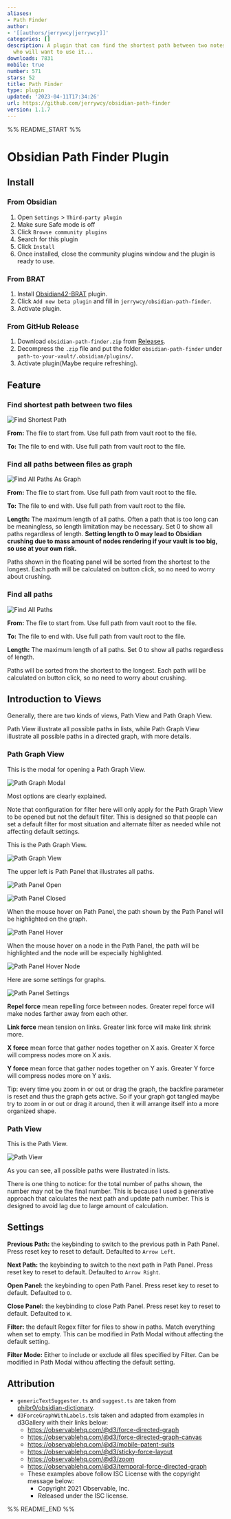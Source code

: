 ```yaml
---
aliases:
- Path Finder
author:
- '[[authors/jerrywcy|jerrywcy]]'
categories: []
description: A plugin that can find the shortest path between two notes. Not sure
  who will want to use it...
downloads: 7831
mobile: true
number: 571
stars: 52
title: Path Finder
type: plugin
updated: '2023-04-11T17:34:26'
url: https://github.com/jerrywcy/obsidian-path-finder
version: 1.1.7
---
```


%% README_START %%

# Obsidian Path Finder Plugin

## Install

### From Obsidian

1. Open `Settings` > `Third-party plugin`
2. Make sure Safe mode is off
3. Click `Browse community plugins`
4. Search for this plugin
5. Click `Install`
6. Once installed, close the community plugins window and the plugin is ready to use.

### From BRAT

1. Install [Obsidian42-BRAT](https://github.com/TfTHacker/obsidian42-brat) plugin.
2. Click `Add new beta plugin` and fill in `jerrywcy/obsidian-path-finder`.
3. Activate plugin.

### From GitHub Release

1. Download `obsidian-path-finder.zip` from [Releases](https://github.com/jerrywcy/obsidian-path-finder/releases).
2. Decompress the `.zip` file and put the folder `obsidian-path-finder` under `path-to-your-vault/.obsidian/plugins/`.
3. Activate plugin(Maybe require refreshing).

## Feature

### Find shortest path between two files

![Find Shortest Path](https://raw.githubusercontent.com/jerrywcy/obsidian-path-finder/HEAD/assets/find-shortest-path.gif)

**From:** The file to start from. Use full path from vault root to the file.

**To:** The file to end with. Use full path from vault root to the file.

### Find all paths between files as graph

![Find All Paths As Graph](https://raw.githubusercontent.com/jerrywcy/obsidian-path-finder/HEAD/assets/find-all-paths-as-graph.gif)

**From:** The file to start from. Use full path from vault root to the file.

**To:** The file to end with. Use full path from vault root to the file.

**Length:** The maximum length of all paths. Often a path that is too long can be meaningless, so length limitation may be necessary. Set 0 to show all paths regardless of length. **Setting length to 0 may lead to Obsidian crushing due to mass amount of nodes rendering if your vault is too big, so use at your own risk.**

Paths shown in the floating panel will be sorted from the shortest to the longest. Each path will be calculated on button click, so no need to worry about crushing.

### Find all paths

![Find All Paths](https://raw.githubusercontent.com/jerrywcy/obsidian-path-finder/HEAD/assets/find-all-paths.gif)

**From:** The file to start from. Use full path from vault root to the file.

**To:** The file to end with. Use full path from vault root to the file.

**Length:** The maximum length of all paths. Set 0 to show all paths regardless of length.

Paths will be sorted from the shortest to the longest. Each path will be calculated on button click, so no need to worry about crushing.

## Introduction to Views

Generally, there are two kinds of views, Path View and Path Graph View.

Path View illustrate all possible paths in lists, while Path Graph View illustrate all possible paths in a directed graph, with more details.

### Path Graph View

This is the modal for opening a Path Graph View.

![Path Graph Modal](https://raw.githubusercontent.com/jerrywcy/obsidian-path-finder/HEAD/assets/PathGraphModal.png)

Most options are clearly explained.

Note that configuration for filter here will only apply for the Path Graph View to be opened but not the default filter. This is designed so that people can set a default filter for most situation and alternate filter as needed while not affecting default settings.

This is the Path Graph View.

![Path Graph View](https://raw.githubusercontent.com/jerrywcy/obsidian-path-finder/HEAD/assets/PathGraphView.png)

The upper left is Path Panel that illustrates all paths.

![Path Panel Open](https://raw.githubusercontent.com/jerrywcy/obsidian-path-finder/HEAD/assets/PathPanelOpen.png)

![Path Panel Closed](https://raw.githubusercontent.com/jerrywcy/obsidian-path-finder/HEAD/assets/PathPanelClosed.png)

When the mouse hover on Path Panel, the path shown by the Path Panel will be highlighted on the graph.

![Path Panel Hover](https://raw.githubusercontent.com/jerrywcy/obsidian-path-finder/HEAD/assets/PathPanelHover.png)

When the mouse hover on a node in the Path Panel, the path will be highlighted and the node will be especially highlighted.

![Path Panel Hover Node](https://raw.githubusercontent.com/jerrywcy/obsidian-path-finder/HEAD/assets/PathPanelHoverNode.png)

Here are some settings for graphs.

![Path Panel Settings](https://raw.githubusercontent.com/jerrywcy/obsidian-path-finder/HEAD/assets/PathPanelSettings.png)

**Repel force** mean repelling force between nodes. Greater repel force will make nodes farther away from each other.

**Link force** mean tension on links. Greater link force will make link shrink more.

**X force** mean force that gather nodes together on X axis. Greater X force will compress nodes more on X axis.

**Y force** mean force that gather nodes together on Y axis. Greater Y force will compress nodes more on Y axis.

Tip: every time you zoom in or out or drag the graph, the backfire parameter is reset and thus the graph gets active. So if your graph got tangled maybe try to zoom in or out or drag it around, then it will arrange itself into a more organized shape.

### Path View

This is the Path View.

![Path View](https://raw.githubusercontent.com/jerrywcy/obsidian-path-finder/HEAD/assets/PathView.png)

As you can see, all possible paths were illustrated in lists.

There is one thing to notice: for the total number of paths shown, the number may not be the final number. This is because I used a generative approach that calculates the next path and update path number. This is designed to avoid lag due to large amount of calculation.

## Settings

**Previous Path:** the keybinding to switch to the previous path in Path Panel. Press reset key to reset to default. Defaulted to `Arrow Left`.

**Next Path:** the keybinding to switch to the next path in Path Panel. Press reset key to reset to default. Defaulted to `Arrow Right`.

**Open Panel:** the keybinding to open Path Panel. Press reset key to reset to default. Defaulted to `O`.

**Close Panel:** the keybinding to close Path Panel. Press reset key to reset to default. Defaulted to `W`.

**Filter:** the default Regex filter for files to show in paths. Match everything when set to empty. This can be modified in Path Modal without affecting the default setting.

**Filter Mode:** Either to include or exclude all files specified by Filter. Can be modified in Path Modal withou affecting the default setting.

## Attribution

-   `genericTextSuggester.ts` and `suggest.ts` are taken from [phibr0/obsidian-dictionary](https://github.com/phibr0/obsidian-dictionary).
-   `d3ForceGraphWithLabels.ts`is taken and adapted from examples in d3Gallery with their links below:
    -   https://observablehq.com/@d3/force-directed-graph
    -   https://observablehq.com/@d3/force-directed-graph-canvas
    -   https://observablehq.com/@d3/mobile-patent-suits
    -   https://observablehq.com/@d3/sticky-force-layout
    -   https://observablehq.com/@d3/zoom
    -   https://observablehq.com/@d3/temporal-force-directed-graph
    -   These examples above follow ISC License with the copyright message below:
        -   Copyright 2021 Observable, Inc.
        -   Released under the ISC license.


%% README_END %%